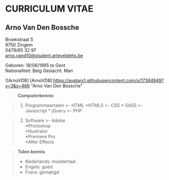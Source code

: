 CURRICULUM VITAE
================

Arno Van Den Bossche
-------------

Broekstraat 5  
9750 Zingem  
0479/65 32 97  
arno.vand10@student.arteveldehs.be

Geboren: 18/06/1995 te Gent  
Nationaliteit: Belg
Geslacht: Man

![ArnoVDB]
[ArnoVDB]:https://avatars1.githubusercontent.com/u/17384949?v=3&s=466 "Arno Van Den Bossche"


>**Computerkennis**

>1. Programmeertalen
	>- HTML
		*HTML5
	>- CSS
		* SASS
	>- Javascript
		* jQuery
	>- PHP

>2. Software
	>- Adobe  
		*Photoshop   
		*Illustrator  
		*Premiere Pro  
		*After Effects  


>**Talen kennis**
>- Nederlands: moedertaal
>- Engels: goed
>- Frans: gematigd

